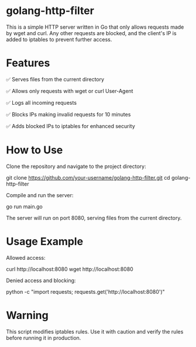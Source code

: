 # golang-http-filter
This is a simple HTTP server written in Go that only allows requests made by wget and curl. Any other requests are blocked, and the client's IP is added to iptables to prevent further access.

# Features

✅ Serves files from the current directory

✅ Allows only requests with wget or curl User-Agent

✅ Logs all incoming requests

✅ Blocks IPs making invalid requests for 10 minutes

✅ Adds blocked IPs to iptables for enhanced security

# How to Use

Clone the repository and navigate to the project directory:

git clone https://github.com/your-username/golang-http-filter.git
cd golang-http-filter

Compile and run the server:

go run main.go

The server will run on port 8080, serving files from the current directory.

# Usage Example

Allowed access:

curl http://localhost:8080
wget http://localhost:8080

Denied access and blocking:

python -c "import requests; requests.get('http://localhost:8080')"

# Warning

This script modifies iptables rules. Use it with caution and verify the rules before running it in production.

